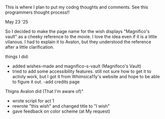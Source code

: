 This is where I plan to put my codng thoughts and comments. See this programmers thought process!!



May 23 '25

So I decided to make the page name for the wish displays "Magnifico's vault" as a cheeky reference to the movie. I love the idea even if it is a little vilanous. I had to explain it to Avalon, but they understood the reference after a little clarification.

things I did:
- added wishes-made and magnifico-s-vault (Magnifoco's Vault)
- tried to add some accessibility features. 
    still not sure how to get it to activly work, but I got it from Whimsica11y's website and hope to be able to figure it out. 
-add credits page 


Thigns Avalon did (That I'm aware of)"
- wrote script for act 1
- rewrote "this wish" and changed title to "I wish"
- gave feedback on color scheme (at My request)